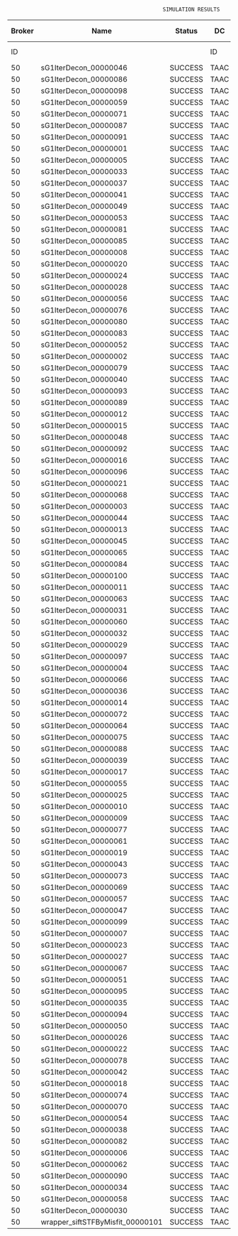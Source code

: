 

                                                     SIMULATION RESULTS

|Broker|         Name         | Status|  DC  |Host|Host PEs |VM|   VM PEs|   VM MIPS|ActivityLen|StartTime|FinishTime|ExecTime
|------|----------------------|-------|------|----|---------|--|---------|----------|-----------|---------|----------|--------
|    ID|                      |       |    ID|  ID|CPU cores|ID|CPU cores|        MI|         MI|  Seconds|   Seconds| Seconds
|    50| sG1IterDecon_00000046|SUCCESS|  TAAC|   0|       12|201|        2|    1000.0|      56150|  57398.2|   58105.2|   707.0
|    50| sG1IterDecon_00000086|SUCCESS|  TAAC|   0|       12|201|        2|    1000.0|      56150|  57398.2|   58105.2|   707.0
|    50| sG1IterDecon_00000098|SUCCESS|  TAAC|   0|       12|201|        2|    1000.0|      56150|  57398.2|   58105.2|   707.0
|    50| sG1IterDecon_00000059|SUCCESS|  TAAC|   1|       12|202|        2|    1000.0|      56150|  57398.2|   58105.2|   707.0
|    50| sG1IterDecon_00000071|SUCCESS|  TAAC|   1|       12|202|        2|    1000.0|      56150|  57398.2|   58105.2|   707.0
|    50| sG1IterDecon_00000087|SUCCESS|  TAAC|   1|       12|202|        2|    1000.0|      56150|  57398.2|   58105.2|   707.0
|    50| sG1IterDecon_00000091|SUCCESS|  TAAC|   1|       12|202|        2|    1000.0|      56150|  57398.2|   58105.2|   707.0
|    50| sG1IterDecon_00000001|SUCCESS|  TAAC|   2|       12|200|        2|    1000.0|      56150|  57398.2|   58105.2|   707.0
|    50| sG1IterDecon_00000005|SUCCESS|  TAAC|   2|       12|200|        2|    1000.0|      56150|  57398.2|   58105.2|   707.0
|    50| sG1IterDecon_00000033|SUCCESS|  TAAC|   2|       12|200|        2|    1000.0|      56150|  57398.2|   58105.2|   707.0
|    50| sG1IterDecon_00000037|SUCCESS|  TAAC|   2|       12|200|        2|    1000.0|      56150|  57398.2|   58105.2|   707.0
|    50| sG1IterDecon_00000041|SUCCESS|  TAAC|   2|       12|200|        2|    1000.0|      56150|  57398.2|   58105.2|   707.0
|    50| sG1IterDecon_00000049|SUCCESS|  TAAC|   2|       12|200|        2|    1000.0|      56150|  57398.2|   58105.2|   707.0
|    50| sG1IterDecon_00000053|SUCCESS|  TAAC|   2|       12|200|        2|    1000.0|      56150|  57398.2|   58105.2|   707.0
|    50| sG1IterDecon_00000081|SUCCESS|  TAAC|   2|       12|200|        2|    1000.0|      56150|  57398.2|   58105.2|   707.0
|    50| sG1IterDecon_00000085|SUCCESS|  TAAC|   2|       12|200|        2|    1000.0|      56150|  57398.2|   58105.2|   707.0
|    50| sG1IterDecon_00000008|SUCCESS|  TAAC|   2|       12|203|        2|    1000.0|      56150|  57398.2|   58105.2|   707.0
|    50| sG1IterDecon_00000020|SUCCESS|  TAAC|   2|       12|203|        2|    1000.0|      56150|  57398.2|   58105.2|   707.0
|    50| sG1IterDecon_00000024|SUCCESS|  TAAC|   2|       12|203|        2|    1000.0|      56150|  57398.2|   58105.2|   707.0
|    50| sG1IterDecon_00000028|SUCCESS|  TAAC|   2|       12|203|        2|    1000.0|      56150|  57398.2|   58105.2|   707.0
|    50| sG1IterDecon_00000056|SUCCESS|  TAAC|   2|       12|203|        2|    1000.0|      56150|  57398.2|   58105.2|   707.0
|    50| sG1IterDecon_00000076|SUCCESS|  TAAC|   2|       12|203|        2|    1000.0|      56150|  57398.2|   58105.2|   707.0
|    50| sG1IterDecon_00000080|SUCCESS|  TAAC|   2|       12|203|        2|    1000.0|      56150|  57398.2|   58105.2|   707.0
|    50| sG1IterDecon_00000083|SUCCESS|  TAAC|   1|       12|202|        2|    1000.0|      59381|  57398.2|   58139.3|   741.1
|    50| sG1IterDecon_00000052|SUCCESS|  TAAC|   2|       12|203|        2|    1000.0|      61375|  57398.2|   58152.3|   754.2
|    50| sG1IterDecon_00000002|SUCCESS|  TAAC|   0|       12|201|        2|    1000.0|      60450|  57398.2|   58153.1|   754.9
|    50| sG1IterDecon_00000079|SUCCESS|  TAAC|   1|       12|202|        2|    1000.0|      83667|  57398.2|   58382.1|   983.9
|    50| sG1IterDecon_00000040|SUCCESS|  TAAC|   2|       12|203|        2|    1000.0|      91200|  57398.2|   58407.3|  1009.2
|    50| sG1IterDecon_00000093|SUCCESS|  TAAC|   2|       12|200|        2|    1000.0|      96311|  57398.2|   58426.8|  1028.6
|    50| sG1IterDecon_00000089|SUCCESS|  TAAC|   2|       12|200|        2|    1000.0|     115702|  57398.2|   58572.7|  1174.5
|    50| sG1IterDecon_00000012|SUCCESS|  TAAC|   2|       12|203|        2|    1000.0|     117306|  57398.2|   58616.3|  1218.2
|    50| sG1IterDecon_00000015|SUCCESS|  TAAC|   1|       12|202|        2|    1000.0|     115126|  57398.2|   58682.1|  1283.9
|    50| sG1IterDecon_00000048|SUCCESS|  TAAC|   2|       12|203|        2|    1000.0|     131219|  57398.2|   58721.1|  1323.0
|    50| sG1IterDecon_00000092|SUCCESS|  TAAC|   2|       12|203|        2|    1000.0|     135995|  57398.2|   58754.8|  1356.6
|    50| sG1IterDecon_00000016|SUCCESS|  TAAC|   2|       12|203|        2|    1000.0|     144034|  57398.2|   58807.4|  1409.3
|    50| sG1IterDecon_00000096|SUCCESS|  TAAC|   2|       12|203|        2|    1000.0|     146964|  57398.2|   58825.1|  1426.9
|    50| sG1IterDecon_00000021|SUCCESS|  TAAC|   2|       12|200|        2|    1000.0|     156382|  57398.2|   58859.3|  1461.2
|    50| sG1IterDecon_00000068|SUCCESS|  TAAC|   2|       12|203|        2|    1000.0|     162933|  57398.2|   58913.4|  1515.2
|    50| sG1IterDecon_00000003|SUCCESS|  TAAC|   1|       12|202|        2|    1000.0|     143490|  57398.2|   58937.8|  1539.7
|    50| sG1IterDecon_00000044|SUCCESS|  TAAC|   2|       12|203|        2|    1000.0|     168756|  57398.2|   58942.5|  1544.4
|    50| sG1IterDecon_00000013|SUCCESS|  TAAC|   2|       12|200|        2|    1000.0|     173487|  57398.2|   58971.3|  1573.2
|    50| sG1IterDecon_00000045|SUCCESS|  TAAC|   2|       12|200|        2|    1000.0|     193935|  57398.2|   59094.6|  1696.4
|    50| sG1IterDecon_00000065|SUCCESS|  TAAC|   2|       12|200|        2|    1000.0|     195345|  57398.2|   59102.4|  1704.2
|    50| sG1IterDecon_00000084|SUCCESS|  TAAC|   2|       12|203|        2|    1000.0|     231134|  57398.2|   59223.6|  1825.5
|    50| sG1IterDecon_00000100|SUCCESS|  TAAC|   2|       12|203|        2|    1000.0|     237950|  57398.2|   59250.9|  1852.7
|    50| sG1IterDecon_00000011|SUCCESS|  TAAC|   1|       12|202|        2|    1000.0|     182930|  57398.2|   59275.4|  1877.2
|    50| sG1IterDecon_00000063|SUCCESS|  TAAC|   1|       12|202|        2|    1000.0|     188230|  57398.2|   59317.9|  1919.7
|    50| sG1IterDecon_00000031|SUCCESS|  TAAC|   1|       12|202|        2|    1000.0|     190673|  57398.2|   59336.3|  1938.1
|    50| sG1IterDecon_00000060|SUCCESS|  TAAC|   2|       12|203|        2|    1000.0|     265578|  57398.2|   59347.9|  1949.8
|    50| sG1IterDecon_00000032|SUCCESS|  TAAC|   2|       12|203|        2|    1000.0|     270491|  57398.2|   59362.7|  1964.5
|    50| sG1IterDecon_00000029|SUCCESS|  TAAC|   2|       12|200|        2|    1000.0|     252025|  57398.2|   59385.9|  1987.7
|    50| sG1IterDecon_00000097|SUCCESS|  TAAC|   2|       12|200|        2|    1000.0|     274532|  57398.2|   59487.3|  2089.2
|    50| sG1IterDecon_00000004|SUCCESS|  TAAC|   2|       12|203|        2|    1000.0|     334964|  57398.2|   59523.9|  2125.8
|    50| sG1IterDecon_00000066|SUCCESS|  TAAC|   0|       12|201|        2|    1000.0|     190704|  57398.2|   59525.6|  2127.5
|    50| sG1IterDecon_00000036|SUCCESS|  TAAC|   2|       12|203|        2|    1000.0|     337139|  57398.2|   59528.2|  2130.0
|    50| sG1IterDecon_00000014|SUCCESS|  TAAC|   0|       12|201|        2|    1000.0|     197394|  57398.2|   59592.6|  2194.4
|    50| sG1IterDecon_00000072|SUCCESS|  TAAC|   2|       12|203|        2|    1000.0|     387256|  57398.2|   59603.6|  2205.4
|    50| sG1IterDecon_00000064|SUCCESS|  TAAC|   2|       12|203|        2|    1000.0|     394582|  57398.2|   59610.9|  2212.8
|    50| sG1IterDecon_00000075|SUCCESS|  TAAC|   1|       12|202|        2|    1000.0|     234888|  57398.2|   59647.9|  2249.7
|    50| sG1IterDecon_00000088|SUCCESS|  TAAC|   2|       12|203|        2|    1000.0|     467079|  57398.2|   59683.4|  2285.3
|    50| sG1IterDecon_00000039|SUCCESS|  TAAC|   1|       12|202|        2|    1000.0|     244204|  57398.2|   59708.9|  2310.7
|    50| sG1IterDecon_00000017|SUCCESS|  TAAC|   2|       12|200|        2|    1000.0|     341331|  57398.2|   59754.6|  2356.4
|    50| sG1IterDecon_00000055|SUCCESS|  TAAC|   1|       12|202|        2|    1000.0|     255737|  57398.2|   59778.4|  2380.3
|    50| sG1IterDecon_00000025|SUCCESS|  TAAC|   2|       12|200|        2|    1000.0|     358800|  57398.2|   59816.0|  2417.8
|    50| sG1IterDecon_00000010|SUCCESS|  TAAC|   0|       12|201|        2|    1000.0|     225339|  57398.2|   59859.0|  2460.9
|    50| sG1IterDecon_00000009|SUCCESS|  TAAC|   2|       12|200|        2|    1000.0|     391043|  57398.2|   59912.8|  2514.7
|    50| sG1IterDecon_00000077|SUCCESS|  TAAC|   2|       12|200|        2|    1000.0|     424669|  57398.2|   59996.9|  2598.8
|    50| sG1IterDecon_00000061|SUCCESS|  TAAC|   2|       12|200|        2|    1000.0|     449668|  57398.2|   60046.9|  2648.8
|    50| sG1IterDecon_00000019|SUCCESS|  TAAC|   1|       12|202|        2|    1000.0|     310565|  57398.2|   60081.5|  2683.3
|    50| sG1IterDecon_00000043|SUCCESS|  TAAC|   1|       12|202|        2|    1000.0|     315524|  57398.2|   60106.2|  2708.0
|    50| sG1IterDecon_00000073|SUCCESS|  TAAC|   2|       12|200|        2|    1000.0|     514833|  57398.2|   60144.7|  2746.6
|    50| sG1IterDecon_00000069|SUCCESS|  TAAC|   2|       12|200|        2|    1000.0|     517533|  57398.2|   60147.4|  2749.3
|    50| sG1IterDecon_00000057|SUCCESS|  TAAC|   2|       12|200|        2|    1000.0|     548071|  57398.2|   60178.1|  2779.9
|    50| sG1IterDecon_00000047|SUCCESS|  TAAC|   1|       12|202|        2|    1000.0|     378587|  57398.2|   60390.5|  2992.3
|    50| sG1IterDecon_00000099|SUCCESS|  TAAC|   1|       12|202|        2|    1000.0|     388369|  57398.2|   60429.7|  3031.5
|    50| sG1IterDecon_00000007|SUCCESS|  TAAC|   1|       12|202|        2|    1000.0|     417184|  57398.2|   60530.8|  3132.6
|    50| sG1IterDecon_00000023|SUCCESS|  TAAC|   1|       12|202|        2|    1000.0|     440432|  57398.2|   60600.6|  3202.5
|    50| sG1IterDecon_00000027|SUCCESS|  TAAC|   1|       12|202|        2|    1000.0|     452997|  57398.2|   60632.1|  3233.9
|    50| sG1IterDecon_00000067|SUCCESS|  TAAC|   1|       12|202|        2|    1000.0|     473732|  57398.2|   60673.5|  3275.4
|    50| sG1IterDecon_00000051|SUCCESS|  TAAC|   1|       12|202|        2|    1000.0|     478427|  57398.2|   60680.6|  3282.5
|    50| sG1IterDecon_00000095|SUCCESS|  TAAC|   1|       12|202|        2|    1000.0|     485151|  57398.2|   60687.3|  3289.1
|    50| sG1IterDecon_00000035|SUCCESS|  TAAC|   1|       12|202|        2|    1000.0|     493480|  57398.2|   60695.7|  3297.5
|    50| sG1IterDecon_00000094|SUCCESS|  TAAC|   0|       12|201|        2|    1000.0|     318396|  57398.2|   60697.9|  3299.7
|    50| sG1IterDecon_00000050|SUCCESS|  TAAC|   0|       12|201|        2|    1000.0|     318735|  57398.2|   60700.8|  3302.6
|    50| sG1IterDecon_00000026|SUCCESS|  TAAC|   0|       12|201|        2|    1000.0|     322630|  57398.2|   60732.0|  3333.8
|    50| sG1IterDecon_00000022|SUCCESS|  TAAC|   0|       12|201|        2|    1000.0|     357190|  57398.2|   60991.9|  3593.7
|    50| sG1IterDecon_00000078|SUCCESS|  TAAC|   0|       12|201|        2|    1000.0|     360476|  57398.2|   61015.0|  3616.8
|    50| sG1IterDecon_00000042|SUCCESS|  TAAC|   0|       12|201|        2|    1000.0|     368699|  57398.2|   61068.8|  3670.7
|    50| sG1IterDecon_00000018|SUCCESS|  TAAC|   0|       12|201|        2|    1000.0|     414263|  57398.2|   61343.4|  3945.2
|    50| sG1IterDecon_00000074|SUCCESS|  TAAC|   0|       12|201|        2|    1000.0|     424552|  57398.2|   61400.3|  4002.1
|    50| sG1IterDecon_00000070|SUCCESS|  TAAC|   0|       12|201|        2|    1000.0|     448310|  57398.2|   61519.2|  4121.0
|    50| sG1IterDecon_00000054|SUCCESS|  TAAC|   0|       12|201|        2|    1000.0|     450508|  57398.2|   61529.1|  4130.9
|    50| sG1IterDecon_00000038|SUCCESS|  TAAC|   0|       12|201|        2|    1000.0|     477933|  57398.2|   61638.8|  4240.7
|    50| sG1IterDecon_00000082|SUCCESS|  TAAC|   0|       12|201|        2|    1000.0|     479541|  57398.2|   61644.5|  4246.3
|    50| sG1IterDecon_00000006|SUCCESS|  TAAC|   0|       12|201|        2|    1000.0|     495411|  57398.2|   61692.2|  4294.0
|    50| sG1IterDecon_00000062|SUCCESS|  TAAC|   0|       12|201|        2|    1000.0|     512294|  57398.2|   61734.4|  4336.2
|    50| sG1IterDecon_00000090|SUCCESS|  TAAC|   0|       12|201|        2|    1000.0|     525791|  57398.2|   61761.4|  4363.3
|    50| sG1IterDecon_00000034|SUCCESS|  TAAC|   0|       12|201|        2|    1000.0|     550026|  57398.2|   61797.8|  4399.7
|    50| sG1IterDecon_00000058|SUCCESS|  TAAC|   0|       12|201|        2|    1000.0|     559233|  57398.2|   61807.0|  4408.9
|    50| sG1IterDecon_00000030|SUCCESS|  TAAC|   0|       12|201|        2|    1000.0|     560188|  57398.2|   61808.0|  4409.9
|    50|wrapper_siftSTFByMisfit_00000101|SUCCESS|  TAAC|   2|       12|200|        2|    1000.0|      13510|  61808.0|   61821.6|    13.6


